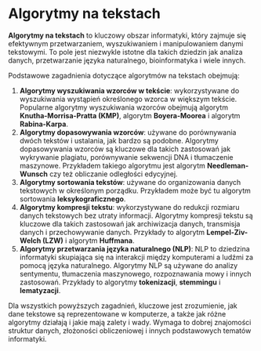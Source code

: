 # Algorytmy na tekstach

**Algorytmy na tekstach** to kluczowy obszar informatyki, który zajmuje się efektywnym przetwarzaniem, wyszukiwaniem i manipulowaniem danymi tekstowymi. To pole jest niezwykle istotne dla takich dziedzin jak analiza danych, przetwarzanie języka naturalnego, bioinformatyka i wiele innych.

Podstawowe zagadnienia dotyczące algorytmów na tekstach obejmują:

1. **Algorytmy wyszukiwania wzorców w tekście**: wykorzystywane do wyszukiwania wystąpień określonego wzorca w większym tekście. Popularne algorytmy wyszukiwania wzorców obejmują algorytm **Knutha-Morrisa-Pratta (KMP)**, algorytm **Boyera-Moorea** i algorytm **Rabina-Karpa**.
2. **Algorytmy dopasowywania wzorców**: używane do porównywania dwóch tekstów i ustalania, jak bardzo są podobne. Algorytmy dopasowywania wzorców są kluczowe dla takich zastosowań jak wykrywanie plagiatu, porównywanie sekwencji DNA i tłumaczenie maszynowe. Przykładem takiego algorytmu jest algorytm **Needleman-Wunsch** czy też obliczanie odległości edycyjnej.
3. **Algorytmy sortowania tekstów**: używane do organizowania danych tekstowych w określonym porządku. Przykładem może być tu algorytm sortowania **leksykograficznego**.
4. **Algorytmy kompresji tekstu**: wykorzystywane do redukcji rozmiaru danych tekstowych bez utraty informacji. Algorytmy kompresji tekstu są kluczowe dla takich zastosowań jak archiwizacja danych, transmisja danych i przechowywanie danych. Przykłady to algorytm **Lempel-Ziv-Welch (LZW)** i algorytm **Huffmana**.
5. **Algorytmy przetwarzania języka naturalnego (NLP)**: NLP to dziedzina informatyki skupiająca się na interakcji między komputerami a ludźmi za pomocą języka naturalnego. Algorytmy NLP są używane do analizy sentymentu, tłumaczenia maszynowego, rozpoznawania mowy i innych zastosowań. Przykłady to algorytmy **tokenizacji**, **stemmingu** i **lematyzacji**.

Dla wszystkich powyższych zagadnień, kluczowe jest zrozumienie, jak dane tekstowe są reprezentowane w komputerze, a także jak różne algorytmy działają i jakie mają zalety i wady. Wymaga to dobrej znajomości struktur danych, złożoności obliczeniowej i innych podstawowych tematów informatyki.
